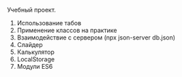 Учебный проект. 
1. Использование табов
2. Применение классов на практике
3. Взаимодействие с сервером (npx json-server db.json)
4. Слайдер
5. Калькулятор
6. LocalStorage
7. Модули ES6
